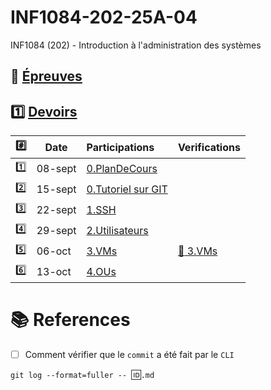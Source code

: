 # INF1084-202-25A-04
INF1084 (202) - Introduction à l'administration des systèmes

## :date: [Épreuves](.epreuves)

## :one: [Devoirs](Devoirs)

|:hash:   | Date  | Participations                                                   | Verifications                      |
|---------|-------|:-----------------------------------------------------------------|:-----------------------------------|
| :one:   |08-sept| [0.PlanDeCours](0.PlanDeCours/.scripts/Participation.md)         |
| :two:   |15-sept| [0.Tutoriel sur GIT](.scripts/Participation.md)                  |
| :three: |22-sept| [1.SSH](1.SSH/.scripts/Participation.md)                         |
| :four:  |29-sept| [2.Utilisateurs](2.Utilisateurs/.scripts/Participation.md)       |
| :five:  |06-oct | [3.VMs](3.VMs/.scripts/Participation.md)                         | [:checkered_flag: 3.VMs](3.VMs/.scripts/Check.md)
| :six:   |13-oct | [4.OUs](4.OUs/.scripts/Participation.md)                         |


# :books: References

- [ ] Comment vérifier que le `commit` a été fait par le `CLI`
      
`git log --format=fuller -- `:id:`.md`
